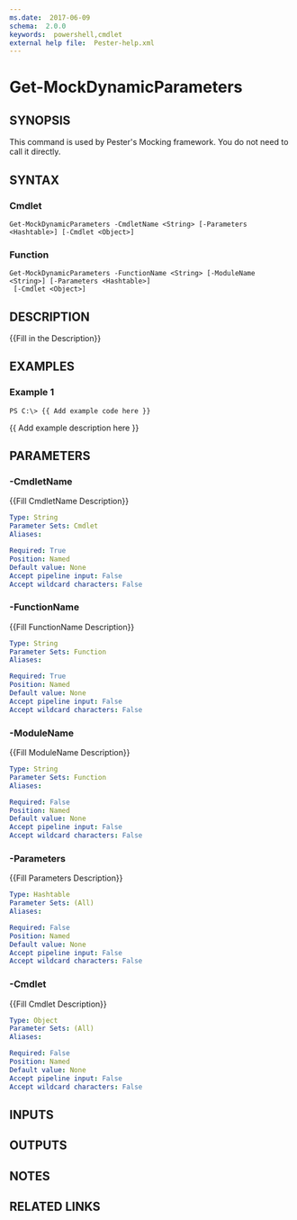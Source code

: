 ```yaml
---
ms.date:  2017-06-09
schema:  2.0.0
keywords:  powershell,cmdlet
external help file:  Pester-help.xml
---
```


# Get-MockDynamicParameters

## SYNOPSIS
This command is used by Pester's Mocking framework. 
You do not need to call it directly.

## SYNTAX

### Cmdlet
```
Get-MockDynamicParameters -CmdletName <String> [-Parameters <Hashtable>] [-Cmdlet <Object>]
```

### Function
```
Get-MockDynamicParameters -FunctionName <String> [-ModuleName <String>] [-Parameters <Hashtable>]
 [-Cmdlet <Object>]
```

## DESCRIPTION
{{Fill in the Description}}

## EXAMPLES

### Example 1
```
PS C:\> {{ Add example code here }}
```

{{ Add example description here }}

## PARAMETERS

### -CmdletName
{{Fill CmdletName Description}}

```yaml
Type: String
Parameter Sets: Cmdlet
Aliases: 

Required: True
Position: Named
Default value: None
Accept pipeline input: False
Accept wildcard characters: False
```

### -FunctionName
{{Fill FunctionName Description}}

```yaml
Type: String
Parameter Sets: Function
Aliases: 

Required: True
Position: Named
Default value: None
Accept pipeline input: False
Accept wildcard characters: False
```

### -ModuleName
{{Fill ModuleName Description}}

```yaml
Type: String
Parameter Sets: Function
Aliases: 

Required: False
Position: Named
Default value: None
Accept pipeline input: False
Accept wildcard characters: False
```

### -Parameters
{{Fill Parameters Description}}

```yaml
Type: Hashtable
Parameter Sets: (All)
Aliases: 

Required: False
Position: Named
Default value: None
Accept pipeline input: False
Accept wildcard characters: False
```

### -Cmdlet
{{Fill Cmdlet Description}}

```yaml
Type: Object
Parameter Sets: (All)
Aliases: 

Required: False
Position: Named
Default value: None
Accept pipeline input: False
Accept wildcard characters: False
```

## INPUTS

## OUTPUTS

## NOTES

## RELATED LINKS

